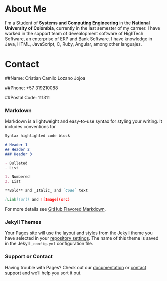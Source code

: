 # About Me

I'm a Student of **Systems and Computing Engineering** in the **National University of Colombia**, currently in the 
last semester of my carreer. 
I have worked in the sopport team of devealopment software of HighTech Software, an enterprise of ERP and Bank Software.
I have knowledge in Java, HTML, JavaScript, C, Ruby, Angular, among other languajes. 

# Contact

##Name: Cristian Camilo Lozano Jojoa

##Phone: +57 319210088

##Postal Code:  111311

### Markdown

Markdown is a lightweight and easy-to-use syntax for styling your writing. It includes conventions for

```markdown
Syntax highlighted code block

# Header 1
## Header 2
### Header 3

- Bulleted
- List

1. Numbered
2. List

**Bold** and _Italic_ and `Code` text

[Link](url) and ![Image](src)
```

For more details see [GitHub Flavored Markdown](https://guides.github.com/features/mastering-markdown/).

### Jekyll Themes

Your Pages site will use the layout and styles from the Jekyll theme you have selected in your [repository settings](https://github.com/CristianLozano/cV/settings). The name of this theme is saved in the Jekyll `_config.yml` configuration file.

### Support or Contact

Having trouble with Pages? Check out our [documentation](https://help.github.com/categories/github-pages-basics/) or [contact support](https://github.com/contact) and we’ll help you sort it out.
